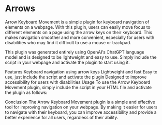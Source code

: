 # Arrows
Arrow Keyboard Movement is a simple plugin for keyboard navigation of elements on a webpage. With this plugin, users can easily move focus to different elements on a page using the arrow keys on their keyboard. This makes navigation smoother and more convenient, especially for users with disabilities who may find it difficult to use a mouse or trackpad.

This plugin was generated entirely using OpenAI's ChatGPT language model and is designed to be lightweight and easy to use. Simply include the script in your webpage and activate the plugin to start using it.

Features
Keyboard navigation using arrow keys
Lightweight and fast
Easy to use, just include the script and activate the plugin
Designed to improve accessibility for users with disabilities
Usage
To use the Arrow Keyboard Movement plugin, simply include the script in your HTML file and activate the plugin as follows:

Conclusion
The Arrow Keyboard Movement plugin is a simple and effective tool for improving navigation on your webpage. By making it easier for users to navigate with their keyboard, you can improve accessibility and provide a better experience for all users, regardless of their ability.
